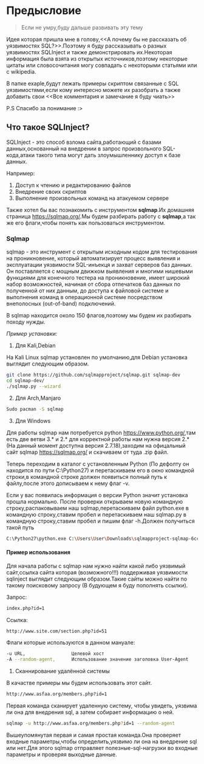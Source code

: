 # Предысловие
>Если не умру,буду дальше развивать эту тему

Идея которая пришла мне в голову,<<А почему бы не рассказать об уязвимостях SQL?>>.Поэтому я буду рассказывать о разных уязвимостях SQLInject и также демонстрировать их.Некоторая информация была взята из открытых источников,поэтому некоторые цитаты или словосочитания могу совпадать с некоторыми статьями или с wikipedia.

В папке exaple,будут лежать примеры скриптом связанные с SQL уязвимостями,если кому интересно можете их разобрать а также добавить свои <<Все комментария и замечание я буду чиать>>

P.S Спасибо за понимание :>

## Что такое SQLInject?
SQLInject - это способ взлома сайта,работающий с базами данных,основанный на внедрении в запрос произвольного SQL-кода,атаки такого типа могут дать злоумышленнику
доступ к базе данных.

Например:

1.  Доступ к чтению и редактированию файлов 
2.  Внедрение своих скриптов 
3.  Выполнение произвольных команд на атакуемом сервере

Также хотел бы вас познакомить с инструментом **sqlmap**.Их домашняя страница <https://sqlmap.org/>.Мы будем разбирать работу с **sqlmap**,а так же его флаги,чтобы понять как пользоваться инструментом.

### Sqlmap
sqlmap - это инструмент с открытым исходным кодом для тестирования на проникновение, который автоматизирует процесс выявления и эксплуатации уязвимости SQL-инъекця и захват серверов баз данных. Он поставляется с мощным движком выявления и многими нишевыми функциями для конечного тестера на проникновение, имеет широкий набор возможностей, начиная от сбора отпечатков баз данных по полученной от них данным, до доступа к файловой системе и выполнения команд в операционной системе посредством внеполосных (out-of-band) подключений.

В sqlmap находится около 150 флагов,поэтому мы будем их разбирать походу нужды.

*Пример установки:*

1. Для Kali,Debian

На Kali Linux sqlmap установлен по умолчанию,для Debian установка выглядит следующим образом. 

```sh
git clone https://github.com/sqlmapproject/sqlmap.git sqlmap-dev
cd sqlmap-dev/
./sqlmap.py --wizard
```

2.  Для Arch,Manjaro

```sh
Sudo pacman -S sqlmap
```
3. Для Windows

Для работы sqlmap нам потребуется python <https://www.python.org/>,там есть две ветви 3.* и 2.* для корректной работы нам нужна версия 2.* (На данный момент доступна версия 2.7.18),заходим на офицальный сайт sqlmap <https://sqlmap.org/> и скачиваем от туда .zip файл.

Теперь переходим в каталог с установленным Python (По дефолту он находится по пути C:\Python27\) и перетаскиваем его в окно командной строки,в командной строке должен появиться полный путь к файлу,после этого дописываем к нему флаг -v.

Если у вас появилась информация о версии Python значит установка прошла нормально.
После проверки открываем новую командную строку,распаковываем наш sqlmap,перетаскиваем файл python.exe в командную строку,ставим пробел и перетаскиваем наш sqlmap.py в командную строку,ставим пробел и пишим флаг -h.Должен получиться такой путь 

```sh
C:\Python27\python.exe C:\Users\User\Downloads\sqlmapproject-sqlmap-6cc092b\sqlmap.py -h
```

#### Пример использования 

Для начала работы с sqlmap нам нужно найти какой либо уязвимый сайт,ссылка сайта которая (возможного!!!) поддерживая уязвимости sqlinject выглядит следующим образом.Такие сайты можно найти по такому поисковому запросу (В будующем я буду пополнять ссылки).

Запрос:
```sh
index.php?id=1
```

Ссылка:
```sh
http://www.site.com/section.php?id=51 
```

Флаги которые используются в данном мануале:

```sh
-u URL,                 Целевой хост
-A --random-agent,      Использование значение заголовка User-Agent   
```


1. Сканнирование удалённой системы

В качастве примеры мы будем использовать этот сайт.

```sh
http://www.asfaa.org/members.php?id=1
```

Первая команда сканирует удаленную систему, чтобы увидеть, уязвима ли она для внедрения sql, а затем собирает информацию о ней. 


```sh
sqlmap -u http://www.asfaa.org/members.php?id=1 --random-agent
```

Вышеупомянутая первая и самая простая команда.Она проверяет входные параметры,чтобы определить,уязвимо ли она на внедрение sql или нет.Для этого sqlmap отправляет полезные-sql-нагрузки во входные параметры и проверяя выходные данные.
